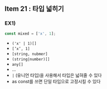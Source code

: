 ## Item 21 : 타입 넓히기

### EX1)

```jsx
const mixed = ['x', 1];
```

- `('x' | 1)[]`
- `[’x’, 1]`
- `[string, nubmer]`
- `(string|number)[]`
- `any[]`
- …
- `|` (유니언 타입)을 사용해서 타입은 넓혀줄 수 있다
- as const를 쓰면 단일 타입으로 고정시킬 수 있다